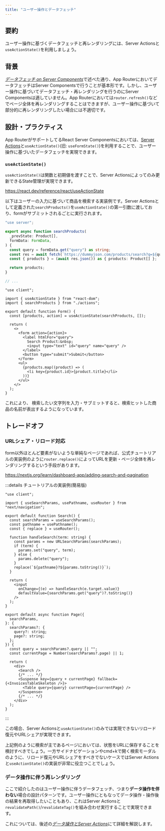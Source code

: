 ```yaml
---
title: "ユーザー操作とデータフェッチ"
---
```


## 要約

ユーザー操作に基づくデータフェッチと再レンダリングには、Server Actionsと`useActionState()`を利用しましょう。

## 背景

[_データフェッチ on Server Components_](part_1_server_components)で述べた通り、App RouterにおいてデータフェッチはServer Componentsで行うことが基本形です。しかし、ユーザー操作に基づいてデータフェッチ・再レンダリングを行うのにServer Componentsは適していません。App Routerにおいては`router.refresh()`などでページ全体を再レンダリングすることはできますが、ユーザー操作に基づいて部分的に再レンダリングしたい場合には不適切です。

## 設計・プラクティス

App RouterがサポートしてるReact Server Componentsにおいては、[Server Actions](https://nextjs.org/docs/app/building-your-application/data-fetching/server-actions-and-mutations)と`useActionState()`(旧: `useFormState()`)を利用することで、ユーザー操作に基づいたデータフェッチを実現できます。

### `useActionState()`

`useActionState()`は関数と初期値を渡すことで、Server Actionsによってのみ更新できるState管理が実現できます。

https://react.dev/reference/react/useActionState

以下はユーザーの入力に基づいて商品を検索する実装例です。Server Actionsとして定義された`searchProducts()`を`useActionState()`の第一引数に渡しており、formがサブミットされるごとに実行されます。

```ts :app/actions.ts
"use server";

export async function searchProducts(
  _prevState: Product[],
  formData: FormData,
) {
  const query = formData.get("query") as string;
  const res = await fetch(`https://dummyjson.com/products/search?q=${query}`);
  const { products } = (await res.json()) as { products: Product[] };

  return products;
}

// ...
```

```tsx :app/form.tsx
"use client";

import { useActionState } from "react-dom";
import { searchProducts } from "./actions";

export default function Form() {
  const [products, action] = useActionState(searchProducts, []);

  return (
    <>
      <form action={action}>
        <label htmlFor="query">
          Search Product:&nbsp;
          <input type="text" id="query" name="query" />
        </label>
        <button type="submit">Submit</button>
      </form>
      <ul>
        {products.map((product) => (
          <li key={product.id}>{product.title}</li>
        ))}
      </ul>
    </>
  );
}
```

これにより、 検索したい文字列を入力・サブミットすると、検索ヒットした商品の名前が表出するようになっています。

## トレードオフ

### URLシェア・リロード対応

form以外ほとんど要素がないような単純なページであれば、公式チュートリアルの実装例のように`router.replace()`によってURLを更新・ページ全体を再レンダリングするという手段があります。

https://nextjs.org/learn/dashboard-app/adding-search-and-pagination

:::details チュートリアルの実装例(簡易版)

```tsx
"use client";

import { useSearchParams, usePathname, useRouter } from "next/navigation";

export default function Search() {
  const searchParams = useSearchParams();
  const pathname = usePathname();
  const { replace } = useRouter();

  function handleSearch(term: string) {
    const params = new URLSearchParams(searchParams);
    if (term) {
      params.set("query", term);
    } else {
      params.delete("query");
    }
    replace(`${pathname}?${params.toString()}`);
  }

  return (
    <input
      onChange={(e) => handleSearch(e.target.value)}
      defaultValue={searchParams.get("query")?.toString()}
    />
  );
}
```

```tsx
export default async function Page({
  searchParams,
}: {
  searchParams?: {
    query?: string;
    page?: string;
  };
}) {
  const query = searchParams?.query || "";
  const currentPage = Number(searchParams?.page) || 1;

  return (
    <div>
      <Search />
      {/* ... */}
      <Suspense key={query + currentPage} fallback={<InvoicesTableSkeleton />}>
        <Table query={query} currentPage={currentPage} />
      </Suspense>
      {/* ... */}
    </div>
  );
}
```

:::

この場合、Server Actionsと`useActionState()`のみでは実現できないリロード復元やURLシェアが実現できます。

上記例のように検索が主であるページにおいては、状態をURLに保存することを検討すべきでしょう。一方サイドナビゲーションやcmd+kで開く検索モーダルのように、リロード復元やURLシェアをすべきでないケースではServer Actionsと`useActionState()`の実装が非常に役立つことでしょう。

### データ操作に伴う再レンダリング

ここで紹介したのはユーザー操作に伴うデータフェッチ、つまり**データ操作を伴わない**場合の設計パターンです。ユーザー操作にともなってデータ操作・操作後の結果を再取得したいこともあり、これはServer Actionsと`revalidatePath()`/`revalidateTag()`を組み合わせ実行することで実現できます。

これについては、後述の[_データ操作とServer Actions_](part_3_data_mutation)にて詳細を解説します。
